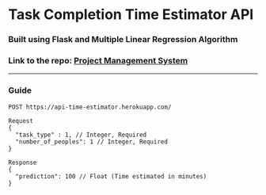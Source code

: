 # Task Completion Time Estimator API

### Built using Flask and Multiple Linear Regression Algorithm

### Link to the repo: [Project Management System](https://github.com/wisuja/Project-Management-System)

---

### Guide

```
POST https://api-time-estimator.herokuapp.com/

Request
{
  "task_type" : 1, // Integer, Required
  "number_of_peoples": 1 // Integer, Required
}

Response
{
  "prediction": 100 // Float (Time estimated in minutes)
}
```
